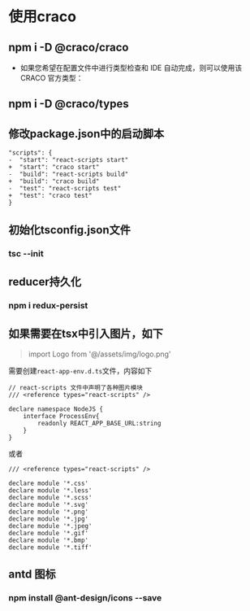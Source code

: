 
# 使用craco
## npm i -D @craco/craco

- 如果您希望在配置文件中进行类型检查和 IDE 自动完成，则可以使用该 CRACO 官方类型：
## npm i -D @craco/types  

## 修改package.json中的启动脚本

```
"scripts": {
-  "start": "react-scripts start"
+  "start": "craco start"
-  "build": "react-scripts build"
+  "build": "craco build"
-  "test": "react-scripts test"
+  "test": "craco test"
}
```

## 初始化tsconfig.json文件
### tsc --init 


## reducer持久化
### npm i redux-persist

## 如果需要在tsx中引入图片，如下
> import Logo from '@/assets/img/logo.png'

需要创建`react-app-env.d.ts`文件，内容如下

```
// react-scripts 文件中声明了各种图片模块
/// <reference types="react-scripts" />

declare namespace NodeJS {
    interface ProcessEnv{
        readonly REACT_APP_BASE_URL:string
    }
}

```

或者

```
/// <reference types="react-scripts" />

declare module '*.css'
declare module '*.less'
declare module '*.scss'
declare module '*.svg'
declare module '*.png'
declare module '*.jpg'
declare module '*.jpeg'
declare module '*.gif'
declare module '*.bmp'
declare module '*.tiff'

```


## antd 图标
### npm install @ant-design/icons --save